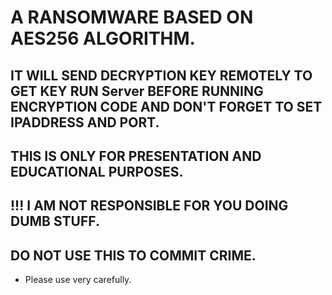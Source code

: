 # A RANSOMWARE BASED ON AES256 ALGORITHM.
## IT WILL SEND DECRYPTION KEY REMOTELY TO GET KEY RUN Server BEFORE RUNNING ENCRYPTION CODE AND DON'T FORGET TO SET IPADDRESS AND PORT. 
## THIS IS ONLY FOR PRESENTATION AND EDUCATIONAL PURPOSES.
## !!! I AM NOT RESPONSIBLE FOR YOU DOING DUMB STUFF.
## DO NOT USE THIS TO COMMIT CRIME.
* Please use very carefully.
